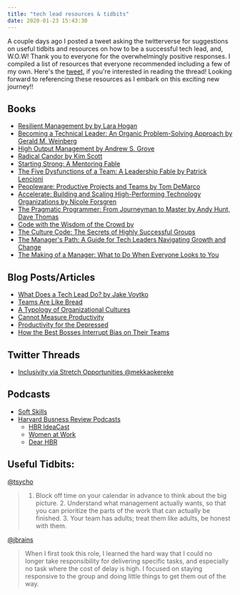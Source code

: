 ```yaml
---
title: "tech lead resources & tidbits"
date: 2020-01-23 15:43:30
---
```


A couple days ago I posted a tweet asking the twitterverse for suggestions on useful tidbits and resources on how to be a successful tech lead, and, W.O.W! Thank you to everyone for the overwhelmingly positive responses. I compiled a list of resources that everyone recommended including a few of my own. Here's the [tweet](https://twitter.com/lovelejess/status/1219996988751507456?s=20), if you're interested in reading the thread! Looking forward to referencing these resources as I embark on this exciting new journey!!

## Books

* [Resilient Management by by Lara Hogan](https://www.goodreads.com/book/show/45767533-resilient-management)
* [Becoming a Technical Leader: An Organic Problem-Solving Approach by Gerald M. Weinberg](https://www.goodreads.com/book/show/714344.Becoming_a_Technical_Leader)
* [High Output Management by Andrew S. Grove ](https://www.goodreads.com/book/show/324750.High_Output_Management)
* [Radical Candor by Kim Scott](https://www.goodreads.com/book/show/29939161-radical-candor)
* [Starting Strong: A Mentoring Fable](https://www.goodreads.com/book/show/24335988-starting-strong)
* [The Five Dysfunctions of a Team: A Leadership Fable by Patrick Lencioni](https://www.goodreads.com/book/show/21343.The_Five_Dysfunctions_of_a_Team)
* [Peopleware: Productive Projects and Teams by Tom DeMarco](https://www.goodreads.com/book/show/67825.Peopleware)
* [Accelerate: Building and Scaling High-Performing Technology Organizations by Nicole Forsgren](https://www.goodreads.com/book/show/35747076-accelerate)
* [The Pragmatic Programmer: From Journeyman to Master by Andy Hunt, Dave Thomas](https://www.goodreads.com/book/show/4099.The_Pragmatic_Programmer)
* [Code with the Wisdom of the Crowd by](https://pragprog.com/book/mpmob/code-with-the-wisdom-of-the-crowd)
* [The Culture Code: The Secrets of Highly Successful Groups](https://www.goodreads.com/book/show/33517721-the-culture-code)
* [The Manager's Path: A Guide for Tech Leaders Navigating Growth and Change](https://www.goodreads.com/book/show/33369254-the-manager-s-path)
* [The Making of a Manager: What to Do When Everyone Looks to You](https://www.goodreads.com/book/show/38821039-the-making-of-a-manager)


## Blog Posts/Articles

* [What Does a Tech Lead Do? by Jake Voytko](https://www.bitlog.com/2017/10/12/what-does-a-tech-lead-do/)
* [Teams Are Like Bread](https://blog.jessitron.com/2019/06/15/teams-are-like-bread/)
* [A Typology of Organizational Cultures](https://qualitysafety.bmj.com/content/13/suppl_2/ii22)
* [Cannot Measure Productivity](https://martinfowler.com/bliki/CannotMeasureProductivity.html)
* [Productivity for the Depressed](https://blog.jbrains.ca/permalink/productivity-for-the-depressed)
* [How the Best Bosses Interrupt Bias on Their Teams](https://hbr.org/2019/11/how-the-best-bosses-interrupt-bias-on-their-teams)


## Twitter Threads
* [Inclusivity via Stretch Opportunities @mekkaokereke](https://twitter.com/mekkaokereke/status/1218940982122577921)


## Podcasts

* [Soft Skills](https://softskills.audio/)
* [Harvard Busness Review Podcasts](https://hbr.org/podcasts)
  * [HBR IdeaCast](https://hbr.org/podcasts/ideacast)
  * [Women at Work](https://hbr.org/podcasts/women-at-work)
  * [Dear HBR](https://hbr.org/podcasts/dear-hbr)



## Useful Tidbits:

[@tsycho](https://twitter.com/tsycho)
> 1. Block off time on your calendar in advance to think about the big picture. 2. Understand what management actually wants, so that you can prioritize the parts of the work that can actually be finished. 3. Your team has adults; treat them like adults, be honest with them.

[@jbrains](https://twitter.com/jbrains)
> When I first took this role, I learned the hard way that I could no longer take responsibility for delivering specific tasks, and especially no task where the cost of delay is high. I focused on staying responsive to the group and doing little things to get them out of the way.